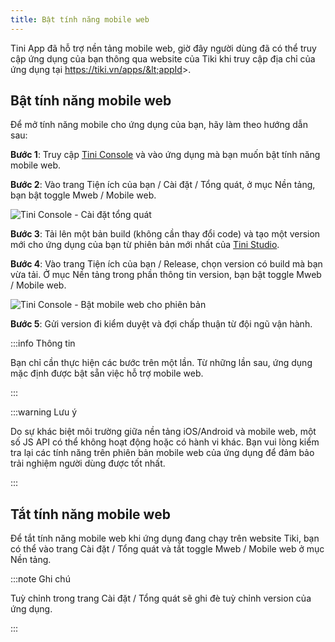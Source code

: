 ```yaml
---
title: Bật tính năng mobile web
---
```


Tini App đã hỗ trợ nền tảng mobile web, giờ đây người dùng đã có thể truy cập ứng dụng của bạn thông qua website của Tiki khi truy cập địa chỉ của ứng dụng tại https://tiki.vn/apps/&lt;appId&gt;.

## Bật tính năng mobile web

Để mở tính năng mobile cho ứng dụng của bạn, hãy làm theo hướng dẫn sau:

**Bước 1**: Truy cập [Tini Console](https://developers.tiki.vn/apps/) và vào ứng dụng mà bạn muốn bật tính năng mobile web.

**Bước 2**: Vào trang Tiện ích của bạn / Cài đặt / Tổng quát, ở mục Nền tảng, bạn bật toggle Mweb / Mobile web.

![Tini Console - Cài đặt tổng quát](https://salt.tikicdn.com/ts/tiniapp/68/09/c5/e6ea7d61ac01149ec2f179ee87d5aa5b.png)

**Bước 3**: Tải lên một bản build (không cần thay đổi code) và tạo một version mới cho ứng dụng của bạn từ phiên bản mới nhất của [Tini Studio](https://developers.tiki.vn/downloads).

**Bước 4**: Vào trang Tiện ích của bạn / Release, chọn version có build mà bạn vừa tải. Ở mục Nền tảng trong phần thông tin version, bạn bật toggle Mweb / Mobile web.

![Tini Console - Bật mobile web cho phiên bản](https://salt.tikicdn.com/ts/tiniapp/d3/f6/01/213d9a042bc6669a5e6ee231c42cc0cb.png)

**Bước 5**: Gửi version đi kiểm duyệt và đợi chấp thuận từ đội ngũ vận hành.

:::info Thông tin

Bạn chỉ cần thực hiện các bước trên một lần. Từ những lần sau, ứng dụng mặc định được bật sẵn việc hỗ trợ mobile web.

:::

:::warning Lưu ý

Do sự khác biệt môi trường giữa nền tảng iOS/Android và mobile web, một số JS API có thể không hoạt động hoặc có hành vi khác. Bạn vui lòng kiểm tra lại các tính năng trên phiên bản mobile web của ứng dụng để đảm bảo trải nghiệm người dùng được tốt nhất.

:::

## Tắt tính năng mobile web

Để tắt tính năng mobile web khi ứng dụng đang chạy trên website Tiki, bạn có thể vào trang Cài đặt / Tổng quát và tắt toggle Mweb / Mobile web ở mục Nền tảng.

:::note Ghi chú

Tuỳ chỉnh trong trang Cài đặt / Tổng quát sẽ ghi đè tuỳ chỉnh version của ứng dụng.

:::